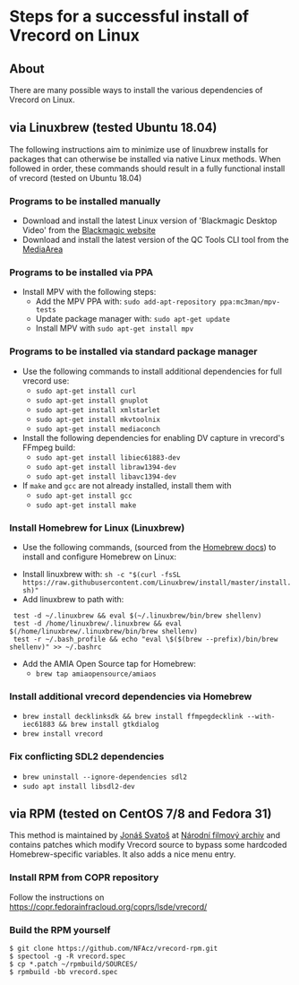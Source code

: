 # Steps for a successful install of Vrecord on Linux

## About
There are many possible ways to install the various dependencies of Vrecord on Linux. 

## via Linuxbrew (tested Ubuntu 18.04)
The following instructions aim to minimize use of linuxbrew installs for packages that can otherwise be installed via native Linux methods. When followed in order, these commands should result in a fully functional install of vrecord (tested on Ubuntu 18.04)

### Programs to be installed manually

* Download and install the latest Linux version of 'Blackmagic Desktop Video' from the [Blackmagic website](https://www.blackmagicdesign.com/support/)
* Download and install the latest version of the QC Tools CLI tool from the [MediaArea](https://mediaarea.net/QCTools/Download/Ubuntu)

### Programs to be installed via PPA

* Install MPV with the following steps:
  - Add the MPV PPA with: `sudo add-apt-repository ppa:mc3man/mpv-tests`
  - Update package manager with: `sudo apt-get update`
  - Install MPV with `sudo apt-get install mpv`

### Programs to be installed via standard package manager

* Use the following commands to install additional dependencies for full vrecord use:
  - `sudo apt-get install curl`
  - `sudo apt-get install gnuplot`
  - `sudo apt-get install xmlstarlet`
  - `sudo apt-get install mkvtoolnix`
  - `sudo apt-get install mediaconch`
* Install the following dependencies for enabling DV capture in vrecord's FFmpeg build:
  - `sudo apt-get install libiec61883-dev`
  - `sudo apt-get install libraw1394-dev`
  - `sudo apt-get install libavc1394-dev`
* If `make` and `gcc` are not already installed, install them with
  - `sudo apt-get install gcc`
  - `sudo apt-get install make`
  
### Install Homebrew for Linux (Linuxbrew)
* Use the following commands, (sourced from the [Homebrew docs](https://docs.brew.sh/Homebrew-on-Linux)) to install and configure Homebrew on Linux:
 - Install linuxbrew with: `sh -c "$(curl -fsSL https://raw.githubusercontent.com/Linuxbrew/install/master/install.sh)"`
 - Add linuxbrew to path with: 
~~~
 test -d ~/.linuxbrew && eval $(~/.linuxbrew/bin/brew shellenv)
 test -d /home/linuxbrew/.linuxbrew && eval $(/home/linuxbrew/.linuxbrew/bin/brew shellenv)
 test -r ~/.bash_profile && echo "eval \$($(brew --prefix)/bin/brew shellenv)" >> ~/.bashrc
 ~~~
 * Add the AMIA Open Source tap for Homebrew:
   - `brew tap amiaopensource/amiaos`

### Install additional vrecord dependencies via Homebrew
* `brew install decklinksdk && brew install ffmpegdecklink --with-iec61883 && brew install gtkdialog`
* `brew install vrecord`

### Fix conflicting SDL2 dependencies
* `brew uninstall --ignore-dependencies sdl2`
* `sudo apt install libsdl2-dev`

## via RPM (tested on CentOS 7/8 and Fedora 31)
This method is maintained by [Jonáš Svatoš](mailto:jonas.svatos@nfa.cz) at [Národní filmový archiv](https://github.com/NFAcz)
and contains patches which modify Vrecord source to bypass some hardcoded Homebrew-specific variables. It also adds a nice menu entry.

### Install RPM from COPR repository
Follow the instructions on https://copr.fedorainfracloud.org/coprs/lsde/vrecord/

### Build the RPM yourself
```
$ git clone https://github.com/NFAcz/vrecord-rpm.git
$ spectool -g -R vrecord.spec
$ cp *.patch ~/rpmbuild/SOURCES/
$ rpmbuild -bb vrecord.spec
```
